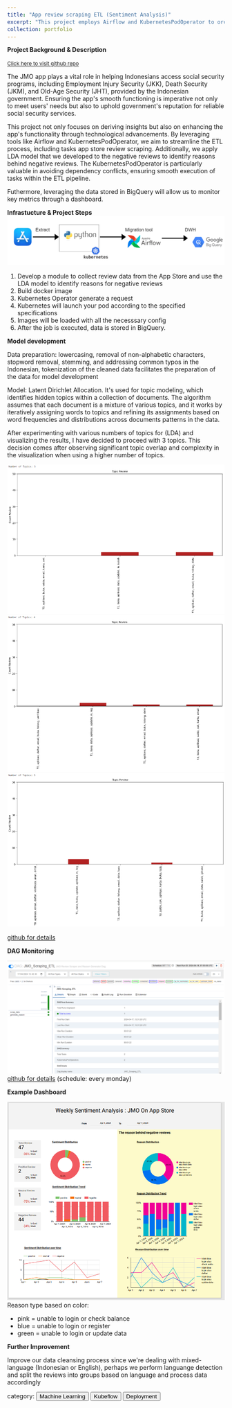 ```yaml
---
title: "App review scraping ETL (Sentiment Analysis)"
excerpt: "This project employs Airflow and KubernetesPodOperator to orchestrate a seamless pipeline for scraping user reviews from app store, conducting sentiment analysis.<br/><img src='/images/jmo_report.png'>"
collection: portfolio
---
```


**Project Background & Description**

<span style="font-size: 12px;">[Click here to visit github repo](https://github.com/deviyantiam/app_review_scraping)</span>

The JMO app plays a vital role in helping Indonesians access social security programs, including Employment Injury Security (JKK), Death Security (JKM), and Old-Age Security (JHT), provided by the Indonesian government. Ensuring the app's smooth functioning is imperative not only to meet users' needs but also to uphold government's reputation for reliable social security services.

This project not only focuses on deriving insights but also on enhancing the app's functionality through technological advancements. By leveraging tools like Airflow and KubernetesPodOperator, we aim to streamline the ETL process, including tasks app store review scraping. Additionally, we apply LDA model that we developed to the negative reviews to identify reasons behind negative reviews. The KubernetesPodOperator is particularly valuable in avoiding dependency conflicts, ensuring smooth execution of tasks within the ETL pipeline.

Futhermore, leveraging the data stored in BigQuery will allow us to monitor key metrics through a dashboard.

**Infrastucture & Project Steps**
![infra](/images/etl_infra.png)

1. Develop a module to collect review data from the App Store and use the LDA model to identify reasons for negative reviews
2. Build docker image
3. Kubernetes Operator generate a request
4. Kubernetes will launch your pod according to the specified specifications
5. Images will be loaded with all the necesssary config
6. After the job is executed, data is stored in BigQuery. 

**Model development**

Data preparation:  lowercasing, removal of non-alphabetic characters, stopword removal, stemming, and addressing common typos in the Indonesian, tokenization of the cleaned data facilitates the preparation of the data for model development

Model: Latent Dirichlet Allocation. It's used for topic modeling, which identifies hidden topics within a collection of documents. The algorithm assumes that each document is a mixture of various topics, and it works by iteratively assigning words to topics and refining its assignments based on  word frequencies and distributions across documents patterns in the data.

After experimenting with various numbers of topics for (LDA) and visualizing the results, I have decided to proceed with 3 topics. This decision comes after observing significant topic overlap and complexity in the visualization when using a higher number of topics.

![lda_3](/images/lda_3.png)
![lda_4](/images/lda_4.png)
![lda_5](/images/lda_5.png)

[github for details](https://github.com/deviyantiam/app_review_scraping/tree/master/training)

**DAG Monitoring**

![dag](/images/etl_dag.png)
[github for details](https://github.com/deviyantiam/app_review_scraping/blob/master/jmo_scaper_etl.py)
(schedule: every monday)

**Example Dashboard**

![report](/images/jmo_report.png)
Reason type based on color:
- pink = unable to login or check balance
- blue = unable to login or register
- green = unable to login or update data

**Further Improvement**

Improve our data cleansing process since we're dealing with mixed-language (Indonesian or English), perhaps we perform languange detection and split the reviews into groups based on language and process data accordingly

category: 
<button onclick="window.location.href='/machine_learning';">Machine Learning</button>
<button onclick="window.location.href='/kubeflow';">Kubeflow</button>
<button onclick="window.location.href='/deployment';">Deployment</button>